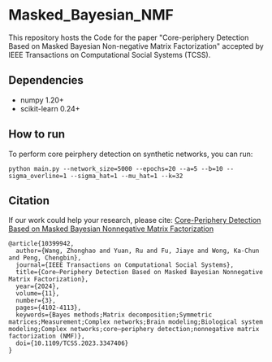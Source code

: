 # Masked_Bayesian_NMF
This repository hosts the Code for the paper "Core-periphery Detection Based on Masked Bayesian Non-negative Matrix Factorization" accepted by IEEE Transactions on Computational Social Systems (TCSS).


## Dependencies
- numpy 1.20+
- scikit-learn 0.24+

## How to run
To perform core peirphery detection on synthetic networks, you can run:
```
python main.py --network_size=5000 --epochs=20 --a=5 --b=10 --sigma_overline=1 --sigma_hat=1 --mu_hat=1 --k=32
```

## Citation
If our work could help your research, please cite: [Core-Periphery Detection Based on Masked Bayesian Nonnegative Matrix Factorization](https://ieeexplore.ieee.org/abstract/document/10399942) 

```
@article{10399942,
  author={Wang, Zhonghao and Yuan, Ru and Fu, Jiaye and Wong, Ka-Chun and Peng, Chengbin},
  journal={IEEE Transactions on Computational Social Systems}, 
  title={Core–Periphery Detection Based on Masked Bayesian Nonnegative Matrix Factorization}, 
  year={2024},
  volume={11},
  number={3},
  pages={4102-4113},
  keywords={Bayes methods;Matrix decomposition;Symmetric matrices;Measurement;Complex networks;Brain modeling;Biological system modeling;Complex networks;core–periphery detection;nonnegative matrix factorization (NMF)},
  doi={10.1109/TCSS.2023.3347406}
}
```
